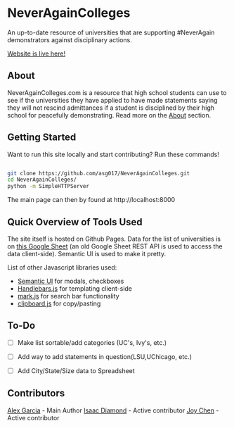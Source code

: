 # NeverAgainColleges

An up-to-date resource of universities that are supporting #NeverAgain demonstrators against disciplinary actions.


[Website is live here!](http://www.NeverAgainColleges.com)


## About

NeverAgainColleges.com is a resource that high school students can use to see if the universities they have applied to have made statements saying they will not rescind admittances if a student is disciplined by their high school for peacefully demonstrating. Read more on the [About](http://www.NeverAgainColleges.com/about.html) section.

## Getting Started

Want to run this site locally and start contributing? Run these commands!

```bash

git clone https://github.com/asg017/NeverAgainColleges.git
cd NeverAgainColleges/
python -m SimpleHTTPServer

```

The main page can then by found at http://localhost:8000



## Quick Overview of Tools Used

The site itself is hosted on Github Pages. Data for the list of universities 
is on [this Google Sheet](https://docs.google.com/spreadsheets/d/1J2R1ABpUoFSC3USeOOv5kpmyA7Ilw1D3aFinc1pW0yg) 
(an old Google Sheet REST API is used to access the data client-side). 
Semantic UI is used to make it pretty.

List of other Javascript libraries used:

- [Semantic UI](https://github.com/Semantic-Org/Semantic-UI) for modals, checkboxes
- [Handlebars.js](https://github.com/wycats/handlebars.js/) for templating client-side
- [mark.js](https://github.com/julmot/mark.js/) for search bar functionality
- [clipboard.js](https://github.com/zenorocha/clipboard.js/) for copy/pasting


## To-Do

- [ ] Make list sortable/add categories (UC's, Ivy's, etc.)
- [ ] Add way to add statements in question(LSU,UChicago, etc.)
- [ ] Add City/State/Size data to Spreadsheet


## Contributors

[Alex Garcia](https://github.com/asg017) - Main Author
[Isaac Diamond](https://github.com/isaacd9) - Active contributor
[Joy Chen](https://github.com/joyhchen) - Active contributor
